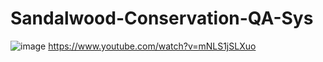 # Sandalwood-Conservation-QA-Sys

![image](https://github.com/user-attachments/assets/86f35b0a-3220-421b-a05a-980bfda53f62)
https://www.youtube.com/watch?v=mNLS1jSLXuo

